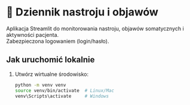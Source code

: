 # 📓 Dziennik nastroju i objawów

Aplikacja Streamlit do monitorowania nastroju, objawów somatycznych i aktywności pacjenta.  
Zabezpieczona logowaniem (login/hasło).

## Jak uruchomić lokalnie

1. Utwórz wirtualne środowisko:
   ```bash
   python -m venv venv
   source venv/bin/activate  # Linux/Mac
   venv\Scripts\activate     # Windows
